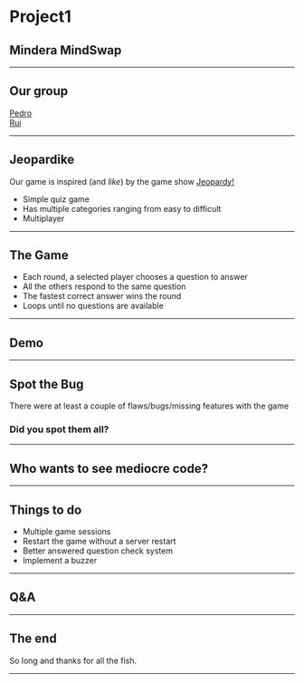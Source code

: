 # Project1

## Mindera MindSwap

---

## Our group

[Pedro](https://github.com/nuntera)  
[Rui](https://github.com/rui-tx)

---

## Jeopardike

Our game is inspired (and *like*) by the game show [Jeopardy!](https://static.wikia.nocookie.net/gameshows/images/0/03/Jeopardy%21_1984.JPG/revision/latest?cb=20231027004918)

- Simple quiz game
- Has multiple categories ranging from easy to difficult
- Multiplayer

---

## The Game

- Each round, a selected player chooses a question to answer
- All the others respond to the same question
- The fastest correct answer wins the round
- Loops until no questions are available

---

## Demo

---

## Spot the Bug

There were at least a couple of flaws/bugs/missing features with the game

### Did you spot them all?

---

## Who wants to see mediocre code?

---

## Things to do

- Multiple game sessions
- Restart the game without a server restart
- Better answered question check system
- Implement a buzzer

---

## Q&A

---

## The end

So long and thanks for all the fish.

---
